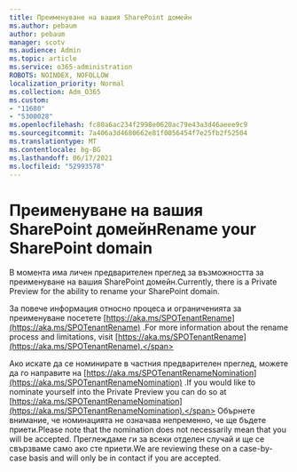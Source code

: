 ```yaml
---
title: Преименуване на вашия SharePoint домейн
ms.author: pebaum
author: pebaum
manager: scotv
ms.audience: Admin
ms.topic: article
ms.service: o365-administration
ROBOTS: NOINDEX, NOFOLLOW
localization_priority: Normal
ms.collection: Adm_O365
ms.custom:
- "11680"
- "5300028"
ms.openlocfilehash: fc80a6ac234f2998e0620ac79e43a3d46aeee9c9
ms.sourcegitcommit: 7a406a3d4680662e81f0056454f7e25fb2f52504
ms.translationtype: MT
ms.contentlocale: bg-BG
ms.lasthandoff: 06/17/2021
ms.locfileid: "52993578"
---
```

# <a name="rename-your-sharepoint-domain"></a><span data-ttu-id="80caf-102">Преименуване на вашия SharePoint домейн</span><span class="sxs-lookup"><span data-stu-id="80caf-102">Rename your SharePoint domain</span></span>

<span data-ttu-id="80caf-103">В момента има личен предварителен преглед за възможността за преименуване на вашия SharePoint домейн.</span><span class="sxs-lookup"><span data-stu-id="80caf-103">Currently, there is a Private Preview for the ability to rename your SharePoint domain.</span></span>

<span data-ttu-id="80caf-104">За повече информация относно процеса и ограниченията за преименуване посетете [https://aka.ms/SPOTenantRename](https://aka.ms/SPOTenantRename) .</span><span class="sxs-lookup"><span data-stu-id="80caf-104">For more information about the rename process and limitations, visit [https://aka.ms/SPOTenantRename](https://aka.ms/SPOTenantRename).</span></span>

<span data-ttu-id="80caf-105">Ако искате да се номинирате в частния предварителен преглед, можете да го направите на [https://aka.ms/SPOTenantRenameNomination](https://aka.ms/SPOTenantRenameNomination) .</span><span class="sxs-lookup"><span data-stu-id="80caf-105">If you would like to nominate yourself into the Private Preview you can do so at [https://aka.ms/SPOTenantRenameNomination](https://aka.ms/SPOTenantRenameNomination).</span></span> <span data-ttu-id="80caf-106">Обърнете внимание, че номинацията не означава непременно, че ще бъдете приети.</span><span class="sxs-lookup"><span data-stu-id="80caf-106">Please note that the nomination does not necessarily mean that you will be accepted.</span></span> <span data-ttu-id="80caf-107">Преглеждаме ги за всеки отделен случай и ще се свързваме само ако сте приети.</span><span class="sxs-lookup"><span data-stu-id="80caf-107">We are reviewing these on a case-by-case basis and will only be in contact if you are accepted.</span></span>
